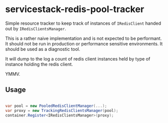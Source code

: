 servicestack-redis-pool-tracker
===============================

Simple resource tracker to keep track of instances of ```IRedisClient``` handed out
by ```IRedisClientsManager```. 

This is a rather naive implementation and is not expected to be performant. It
should not be run in production or performance sensitive environments. It should be 
used as a diagnostic tool. 

It will dump to the log a count of redis client instances held by type of instance 
holding the redis client. 

YMMV.

Usage
-----

```csharp

var pool = new PooledRedisClientManager(...);
var proxy = new TrackingRedisClientsManager(pool);
container.Register<IRedisClientsManager>(proxy);


```
